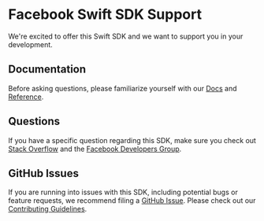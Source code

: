 # Facebook Swift SDK Support

We're excited to offer this Swift SDK and we want to support you in your development.

## Documentation

Before asking questions, please familiarize yourself with our [Docs](https://developers.facebook.com/docs/swift) and [Reference](https://developers.facebook.com/docs/swift/reference).

## Questions

If you have a specific question regarding this SDK, make sure you check out [Stack Overflow](https://facebook.stackoverflow.com) and the [Facebook Developers Group](https://www.facebook.com/groups/fbdevelopers).

## GitHub Issues

If you are running into issues with this SDK, including potential bugs or feature requests, we recommend filing a [GitHub Issue](https://github.com/facebook/facebook-sdk-swift/issues). Please check out our [Contributing Guidelines](CONTRIBUTING.md).
